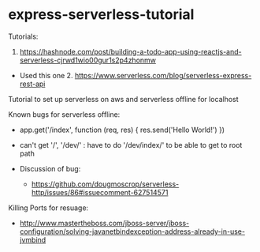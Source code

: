 
# express-serverless-tutorial

Tutorials:
  1. https://hashnode.com/post/building-a-todo-app-using-reactjs-and-serverless-cjrwd1wio00gur1s2p4zhonmw

  - Used this one
    2. https://www.serverless.com/blog/serverless-express-rest-api

Tutorial to set up serverless on aws and serverless offline for localhost 

Known bugs for serverless offline:
  - app.get('/index', function (req, res) {
      res.send('Hello World!')
    })
   - can't get '/', '/dev/' : have to do '/dev/index/' to be able to get to root path
   
   - Discussion of bug:
      - https://github.com/dougmoscrop/serverless-http/issues/86#issuecomment-627514571


Killing Ports for resuage:
- http://www.mastertheboss.com/jboss-server/jboss-configuration/solving-javanetbindexception-address-already-in-use-jvmbind
